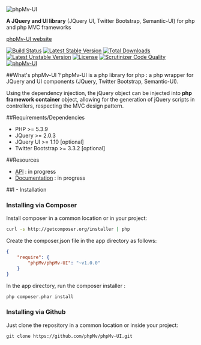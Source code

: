 ![phpMv-UI](http://angular.kobject.net/git/phalconist/phpMv-UI-git.png "Phalcon jquery")

**A JQuery and UI library** (JQuery UI, Twitter Bootstrap, Semantic-UI) for php and php MVC frameworks

[phpMv-UI website](http://phpmv-ui.kobject.net/)

[![Build Status](https://travis-ci.org/jcheron/phpMv-UI-tests-suite.svg?branch=master)](https://travis-ci.org/jcheron/phpMv-UI-tests-suite)
[![Latest Stable Version](https://poser.pugx.org/jcheron/phpMv-UI/v/stable)](https://packagist.org/packages/phpmv/php-mv-ui) [![Total Downloads](https://poser.pugx.org/jcheron/phpMv-UI/downloads)](https://packagist.org/packages/phpmv/php-mv-ui) [![Latest Unstable Version](https://poser.pugx.org/jcheron/phpMv-UI/v/unstable)](https://packagist.org/packages/phpmv/php-mv-ui) [![License](https://poser.pugx.org/jcheron/phpMv-UI/license)](https://packagist.org/packages/phpmv/php-mv-ui)
[![Scrutinizer Code Quality](https://scrutinizer-ci.com/g/jcheron/phpMv-UI/badges/quality-score.png?b=master)](https://scrutinizer-ci.com/g/jcheron/phpMv-UI/?branch=master)
<a href="http://phalconist.com/jcheron/phpMv-UI" target="_blank">
![phpMv-UI](http://phalconist.com/jcheron/phpMv-UI/default.svg)
</a>


##What's phpMv-UI ?
phpMv-UI is a php library for php : a php wrapper for JQuery and UI components (JQuery, Twitter Bootstrap, Semantic-UI).

Using the dependency injection, the jQuery object can be injected into **php framework container** object, allowing for the generation of jQuery scripts in controllers, respecting the MVC design pattern.

##Requirements/Dependencies

* PHP >= 5.3.9
* JQuery >= 2.0.3
* JQuery UI >= 1.10 [optional]
* Twitter Bootstrap >= 3.3.2 [optional]

##Resources
* [API](http://api.kobject.net/phpMv-UI/) : in progress
* [Documentation](http://slamwiki.kobject.net/en/slam4/php/phalcon/jquery) : in progress

##I - Installation

### Installing via Composer

Install composer in a common location or in your project:

```bash
curl -s http://getcomposer.org/installer | php
```
Create the composer.json file in the app directory as follows:

```json
{
    "require": {
        "phpMv/phpMv-UI": "~v1.0.0"
    }
}
```
In the app directory, run the composer installer :

```bash
php composer.phar install
```

### Installing via Github

Just clone the repository in a common location or inside your project:

```
git clone https://github.com/phpMv/phpMv-UI.git
```
